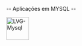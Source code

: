 -- Aplicações em MYSQL --

<img height="60em" alt="LVG-Mysql" src="https://img.shields.io/badge/MySQL-005C84?style=for-the-badge&logo=mysql&logoColor=white">
